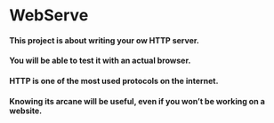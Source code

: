 # WebServe

#### This project is about writing your ow HTTP server.
#### You will be able to test it with an actual browser.
#### HTTP is one of the most used protocols on the internet.
#### Knowing its arcane will be useful, even if you won’t be working on a website.
